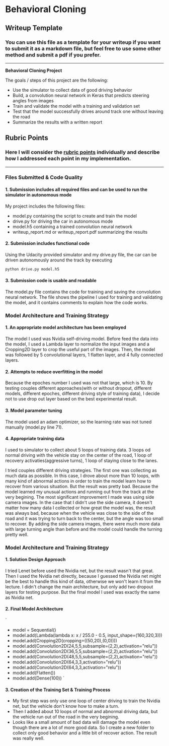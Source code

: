 # **Behavioral Cloning** 

## Writeup Template

### You can use this file as a template for your writeup if you want to submit it as a markdown file, but feel free to use some other method and submit a pdf if you prefer.

---

**Behavioral Cloning Project**

The goals / steps of this project are the following:
* Use the simulator to collect data of good driving behavior
* Build, a convolution neural network in Keras that predicts steering angles from images
* Train and validate the model with a training and validation set
* Test that the model successfully drives around track one without leaving the road
* Summarize the results with a written report


[//]: # (Image References)


## Rubric Points
### Here I will consider the [rubric points](https://review.udacity.com/#!/rubrics/432/view) individually and describe how I addressed each point in my implementation.  

---
### Files Submitted & Code Quality

#### 1. Submission includes all required files and can be used to run the simulator in autonomous mode

My project includes the following files:
* model.py containing the script to create and train the model
* drive.py for driving the car in autonomous mode
* model.h5 containing a trained convolution neural network 
* writeup_report.md or writeup_report.pdf summarizing the results

#### 2. Submission includes functional code
Using the Udacity provided simulator and my drive.py file, the car can be driven autonomously around the track by executing 
```sh
python drive.py model.h5
```

#### 3. Submission code is usable and readable

The model.py file contains the code for training and saving the convolution neural network. The file shows the pipeline I used for training and validating the model, and it contains comments to explain how the code works.

### Model Architecture and Training Strategy

#### 1. An appropriate model architecture has been employed

The model I used was Nvidia self-driving model. Before feed the data into the model, I used a Lambda layer to normalize the input images and a Cropping2D layer to crop the useful part of the images. Then, the model was followed by 5 convolutional layers, 1 flatten layer, and 4 fully connected layers.

#### 2. Attempts to reduce overfitting in the model

Because the epoches number I used was not that large, which is 10. By testing couples different approaches(with or without dropout, different models, different epoches, different driving style of training data), I decide not to use drop out layer based on the best experimental result.

#### 3. Model parameter tuning

The model used an adam optimizer, so the learning rate was not tuned manually (model.py line 71).

#### 4. Appropriate training data

I used to simulator to collect about 5 loops of training data. 3 loops od normal driving with the vehicle stay on the center of the road, 1 loop of recovery activaties(aggressive turns), 1 loop of staying close to the lanes.

I tried couples different driving strategies. The first one was collecting as much data as possible. In this case, I drove about more than 10 loops, with many kind of abnormal actions in order to train the model learn how to recover from various situation. But the result was pretty bad. Because the model learned my unusual actions and running out from the track at the very begining. The most significant improvement I made was using side camera images. In the case that I didn't use the side camera, it doesn't matter how many data I collected or how great the model was, the result was always bad, because when the vehicle was close to the side of the road and it was trying to turn back to the center, but the angle was too small to recover. By adding the side camera images, there were much more data with large turning angle than before and the model could handle the turning pretty well.


### Model Architecture and Training Strategy

#### 1. Solution Design Approach

I tried Lenet before used the Nvidia net, but the result wasn't that great. Then I used the Nvidia net directly, because I guessed the Nvidia net might be the best to handle this kind of data, otherwise we won't learn it from the lecture. I didn't change the main architecture, but only add two dropout layers for testing purpose. But the final model I used was exactly the same as Nvidia net.

#### 2. Final Model Architecture
`
* model = Sequential()
* model.add(Lambda(lambda x: x / 255.0 - 0.5, input_shape=(160,320,3)))
* model.add(Cropping2D(cropping=((50,20),(0,0))))
* model.add(Convolution2D(24,5,5,subsample=(2,2),activation="relu"))
* model.add(Convolution2D(36,5,5,subsample=(2,2),activation="relu"))
* model.add(Convolution2D(48,5,5,subsample=(2,2),activation="relu"))
* model.add(Convolution2D(64,3,3,activation="relu"))
* model.add(Convolution2D(64,3,3,activation="relu"))
* model.add(Flatten())
* model.add(Dense(100))
`

#### 3. Creation of the Training Set & Training Process

* My first step was only use one loop of center driving to train the Nvidia net, but the vehicle don't know how to make a turn.
* Then I added about 10 loops of normal and abnormal driving data, but the vehicle run out of the road in the very begining.
* Looks like a small amount of bad data will damage the model even though there are a lot of more good data. So I create a new folder to collect only good behavior and a little bit of recover action. The result was really well.

